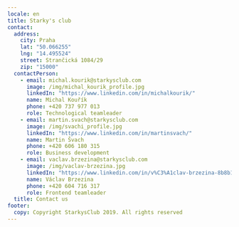 ```yaml
---
locale: en
title: Starky's club
contact:
  address:
    city: Praha
    lat: "50.066255"
    lng: "14.495524"
    street: Strančická 1084/29
    zip: "15000"
  contactPerson:
    - email: michal.kourik@starkysclub.com
      image: /img/michal_kourik_profile.jpg
      linkedIn: "https://www.linkedin.com/in/michalkourik/"
      name: Michal Kouřík
      phone: ‭+420 737 977 013‬
      role: Technological teamleader
    - email: martin.svach@starkysclub.com
      image: /img/svachi_profile.jpg
      linkedIn: "https://www.linkedin.com/in/martinsvach/"
      name: Martin Švach
      phone: +420 ‭606 180 315‬
      role: Business development
    - email: vaclav.brzezina@starkysclub.com
      image: /img/vaclav-brzezina.jpg
      linkedIn: "https://www.linkedin.com/in/v%C3%A1clav-brzezina-8b8b14107/"
      name: Václav Brzezina
      phone: ‭+420 604 716 317‬
      role: Frontend teamleader
  title: Contact us
footer:
  copy: Copyright StarkysClub 2019. All rights reserved
---
```


